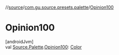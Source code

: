 //[source](../../index.md)/[com.gu.source.presets.palette](index.md)/[Opinion100](-opinion100.md)

# Opinion100

[androidJvm]\
val [Source.Palette](../com.gu.source/-source/-palette/index.md).[Opinion100](-opinion100.md): [Color](https://developer.android.com/reference/kotlin/androidx/compose/ui/graphics/Color.html)
